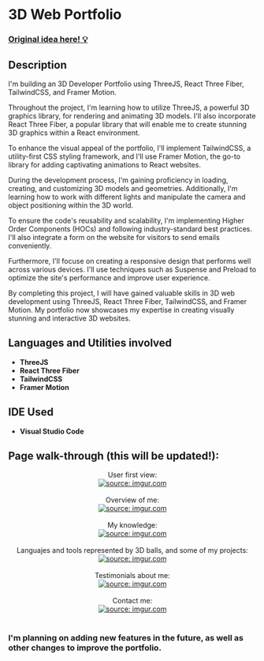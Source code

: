 <h1>3D Web Portfolio</h1>

 ### [Original idea here! 💡](https://www.youtube.com/watch?v=0fYi8SGA20k&list=WL&index=2&t)

<h2>Description</h2>
I'm building an 3D Developer Portfolio using ThreeJS, React Three Fiber, TailwindCSS, and Framer Motion.

Throughout the project, I'm learning how to utilize ThreeJS, a powerful 3D graphics library, for rendering and animating 3D models. I'll also incorporate React Three Fiber, a popular library that will enable me to create stunning 3D graphics within a React environment.

To enhance the visual appeal of the portfolio, I'll implement TailwindCSS, a utility-first CSS styling framework, and I'll use Framer Motion, the go-to library for adding captivating animations to React websites.

During the development process, I'm gaining proficiency in loading, creating, and customizing 3D models and geometries. Additionally, I'm learning how to work with different lights and manipulate the camera and object positioning within the 3D world.

To ensure the code's reusability and scalability, I'm implementing Higher Order Components (HOCs) and following industry-standard best practices. I'll also integrate a form on the website for visitors to send emails conveniently.

Furthermore, I'll focuse on creating a responsive design that performs well across various devices. I'll use techniques such as Suspense and Preload to optimize the site's performance and improve user experience.

By completing this project, I will have gained valuable skills in 3D web development using ThreeJS, React Three Fiber, TailwindCSS, and Framer Motion. My portfolio now showcases my expertise in creating visually stunning and interactive 3D websites.
<br />


<h2>Languages and Utilities involved</h2>

- <b>ThreeJS</b> 
- <b>React Three Fiber</b>
- <b>TailwindCSS</b> 
- <b>Framer Motion</b> 

<h2>IDE Used </h2>

- <b>Visual Studio Code</b>

<h2>Page walk-through (this will be updated!):</h2>

<p align="center">
User first view: <br/>
<a href="https://imgur.com/iCRYyqd"><img src="https://i.imgur.com/iCRYyqd.jpg" title="source: imgur.com" /></a>
<br />
<br />
Overview of me:  <br/>
<a href="https://imgur.com/4nvu4Xd"><img src="https://i.imgur.com/4nvu4Xd.png" title="source: imgur.com" /></a>
<br />
<br />
My knowledge:  <br/>
<a href="https://imgur.com/YmOgacB"><img src="https://i.imgur.com/YmOgacB.png" title="source: imgur.com" /></a>
 <br />
<br />
Languajes and tools represented by 3D balls, and some of my projects:  <br/>
<a href="https://imgur.com/V0mYN9D"><img src="https://i.imgur.com/V0mYN9D.png" title="source: imgur.com" /></a>
 <br />
<br />
Testimonials about me:  <br/>
<a href="https://imgur.com/Q5DRiMn"><img src="https://i.imgur.com/Q5DRiMn.png" title="source: imgur.com" /></a>
 <br />
<br />
Contact me:  <br/>
<a href="https://imgur.com/LRnx36m"><img src="https://i.imgur.com/LRnx36m.png" title="source: imgur.com" /></a>
 <br />
<br />
<h3>I'm planning on adding new features in the future, as well as other changes to improve the portfolio.</h2>
